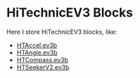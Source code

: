 #  HiTechnicEV3 Blocks

Here I store HiTechnicEV3 blocks, like:
 * [HTAccel.ev3b](./HTAccel.ev3b)
 * [HTAngle.ev3b](./HTAngle.ev3b)
 * [HTCompass.ev3b](./HTCompass.ev3b)
 * [HTSeekerV2.ev3b](./HTIRSeekerV2.ev3b)